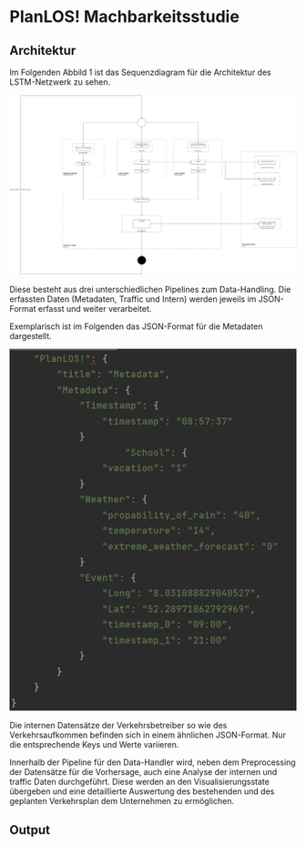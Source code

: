 # PlanLOS! Machbarkeitsstudie

## Architektur

Im Folgenden Abbild 1 ist das Sequenzdiagram für die Architektur des LSTM-Netzwerk zu sehen.

![Sequencediagram](finished_activity_diagram.drawio.png "Sequence diagram")

Diese besteht aus drei unterschiedlichen Pipelines zum Data-Handling. Die erfassten Daten (Metadaten, Traffic und Intern) werden jeweils im JSON-Format erfasst und weiter verarbeitet.

Exemplarisch ist im Folgenden das JSON-Format für die Metadaten dargestellt.

![Metadata im JSON-Format](JSON_metadata.png "Metadata im JSON-Format")

Die internen Datensätze der Verkehrsbetreiber so wie des Verkehrsaufkommen befinden sich in einem ähnlichen JSON-Format. Nur die entsprechende Keys und Werte variieren.

Innerhalb der Pipeline für den Data-Handler wird, neben dem Preprocessing der Datensätze für die Vorhersage, auch eine Analyse der internen und traffic Daten durchgeführt. Diese werden an den Visualisierungsstate übergeben und eine detaillierte Auswertung des bestehenden und des geplanten Verkehrsplan dem Unternehmen zu ermöglichen. 

## Output


